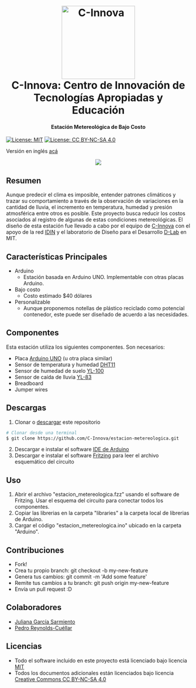 
<h1 align="center">
  <br>
  <a href="http://www.c-innova.org"><img src="http://www.c-innova.org/wp-content/uploads/2017/08/C-Innova-Icono.png" alt="C-Innova" width="200"></a>
  <br>
  <strong>C-Innova</strong>: Centro de Innovación de Tecnologías Apropiadas y Educación
  <br>
</h1>

<h4 align="center">Estación Metereológica de Bajo Costo</h4>

<p align="center">

  [![License: MIT](https://img.shields.io/badge/License-MIT-yellow.svg)](https://opensource.org/licenses/MIT)
  [![License: CC BY-NC-SA 4.0](https://img.shields.io/badge/License-CC%20BY--NC--SA%204.0-lightgrey.svg)](https://creativecommons.org/licenses/by-nc-sa/4.0/)

</p>
Versión en inglés <a href="https://github.com/C-Innova/estacion-metereologica/blob/master/README.en.md">acá</a>

<p></p>

<p align="center"><img src="http://www.c-innova.org/wp-content/uploads/2017/08/estacion.jpg"></p>


## Resumen
Aunque predecir el clima es imposible, entender patrones climáticos y trazar su comportamiento a través de la observación de variaciones en la cantidad de lluvia, el incremento en temperatura, humedad y presión atmosférica entre otros es posible. Este proyecto busca reducir los costos asociados al registro de algunas de estas condiciones metereológicas.
El diseño de esta estación fue llevado a cabo por el equipo de <a href="http://www.c-innova.org">C-Innova</a> con el apoyo de la red <a href="http://www.idin.org">IDIN</a> y el laboratorio de Diseño para el Desarrollo <a href="www.d-lab.mit.edu">D-Lab</a> en MIT.

## Características Principales

* Arduino
  - Estación basada en Arduino UNO. Implementable con otras placas Arduino.
* Bajo costo
  - Costo estimado $40 dólares
* Personalizable
  - Aunque proponemos notellas de plástico reciclado como potencial contenedor, este puede ser diseñado de acuerdo a las necesidades.

## Componentes
Esta estación utiliza los siguientes componentes. Son necesarios:

* Placa <a href="https://store.arduino.cc/usa/arduino-uno-rev3">Arduino UNO</a> (u otra placa similar)
* Sensor de temperatura y humedad <a href="https://www.newegg.com/Product/Product.aspx?Item=9SIA7BF2K18800&ignorebbr=1&nm_mc=KNC-GoogleMKP-PC&cm_mmc=KNC-GoogleMKP-PC-_-pla-_-Gadgets-_-9SIA7BF2K18800&gclid=CjwKCAjwk4vMBRAgEiwA4ftLs3dZX8ZtCYQAA1ZiBFcDiCAiXMTrO8DyYVWk2Rp3rkVYhkoOiNMeNxoCJwQQAvD_BwE&gclsrc=aw.ds">DHT11</a>
* Sensor de humedad de suelo <a href="http://chinaprices.net/buy-soil-humidity-detection-sensor-module-yl-100-blue-fasttech-760419C99">YL-100</a>
* Sensor de caída de lluvia <a href="http://www.miniinthebox.com/rain-sensor-module-sensitivity-weather-module-yl-83-for-arduino-interface_p1023938.html?currency=USD&litb_from=paid_adwords_shopping&utm_source=google_shopping&utm_medium=cpc&adword_mt=&adword_ct=202532448603&adword_kw=&adword_pos=1o2&adword_pl=&adword_net=g&adword_tar=&adw_src_id=33249133621_866623160_43913277575_pla-329474746744&gclid=CjwKCAjwk4vMBRAgEiwA4ftLs-WxCIxNDZOdU4L3CLpXaRKcUDbV7WCCCtGtNEj3TmyUopqxGDHJ5BoCgOcQAvD_BwE">YL-83</a>
* Breadboard
* Jumper wires

## Descargas

1. Clonar o <a href="https://github.com/C-Innova/estacion-metereologica/archive/master.zip">descargar</a> este repositorio
```bash
# Clonar desde una terminal
$ git clone https://github.com/C-Innova/estacion-metereologica.git
```
2. Descargar e instalar el software <a href="https://www.arduino.cc/en/Main/Software">IDE de Arduino</a>
3. Descargar e instalar el software <a href="http://fritzing.org/download/">Fritzing</a> para leer el archivo esquemático del circuito

## Uso

1. Abrir el archivo "estacion_metereologica.fzz" usando el software de Fritzing. Usar el esquema del circuito para conectar todos los componentes.
2. Copiar las librerias en la carpeta "libraries" a la carpeta local de librerias de Arduino.
3. Cargar el código "estacion_metereologica.ino" ubicado en la carpeta "Arduino".

## Contribuciones

- Fork!
- Crea tu propio branch: git checkout -b my-new-feature
- Genera tus cambios: git commit -m 'Add some feature'
- Remite tus cambios a tu branch: git push origin my-new-feature
- Envía un pull request :D

## Colaboradores
- <a href="https://github.com/jugarciasa">Juliana García Sarmiento</a>
- <a href="https://github.com/pcuellar">Pedro Reynolds-Cuéllar</a>

## Licencias

- Todo el software incluido en este proyecto está licenciado bajo licencia <a href="https://github.com/C-Innova/estacion-metereologica/blob/master/MIT%20LICENSE">MIT</a>
- Todos los documentos adicionales están licenciados bajo licencia <a href="https://github.com/C-Innova/estacion-metereologica/blob/master/CC-BY-NC-SA%204.0%20LICENSE">Creative Commons CC BY-NC-SA 4.0</a>
